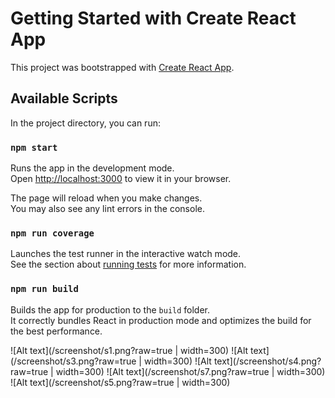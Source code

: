 # Getting Started with Create React App

This project was bootstrapped with [Create React App](https://github.com/facebook/create-react-app).

## Available Scripts

In the project directory, you can run:

### `npm start`

Runs the app in the development mode.\
Open [http://localhost:3000](http://localhost:3000) to view it in your browser.

The page will reload when you make changes.\
You may also see any lint errors in the console.

### `npm run coverage`

Launches the test runner in the interactive watch mode.\
See the section about [running tests](https://facebook.github.io/create-react-app/docs/running-tests) for more information.

### `npm run build`

Builds the app for production to the `build` folder.\
It correctly bundles React in production mode and optimizes the build for the best performance.


![Alt text](/screenshot/s1.png?raw=true | width=300)
![Alt text](/screenshot/s3.png?raw=true | width=300)
![Alt text](/screenshot/s4.png?raw=true | width=300)
![Alt text](/screenshot/s7.png?raw=true | width=300)
![Alt text](/screenshot/s5.png?raw=true | width=300)
